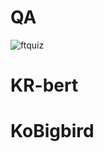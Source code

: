 # QA
![ftquiz](https://user-images.githubusercontent.com/77143331/218430208-2bdd0752-fbe8-445f-bc86-209f77e463ad.svg)

# KR-bert
# KoBigbird

